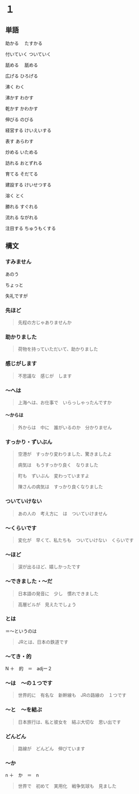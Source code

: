 # １

## 単語

助かる　		たすかる

付いていく	ついていく



舐める　		舐める

広げる			ひろげる

沸く				わく

沸かす			わかす

乾かす			かわかす



伸びる			のびる

経営する		けいえいする

表す				あらわす



炒める			いためる

訪れる			おとずれる

育てる			そだてる

建設する		けいせつする

溶く				とく

勝れる			すぐれる

流れる			ながれる

注目する		ちゅうもくする



## 構文

### すみません

あのう　

ちょっと

失礼ですが



### 先ほど

> 先程の方じゃありませんか



### 助かりました

> 荷物を持っていただいて、助かりました



### 感じがします

> 不思議な　感じが　します



### 〜へは

> 上海へは、お仕事で　いらっしゃったんですか



#### 〜からは

> 外からは　中に　誰がいるのか　分かりません



### すっかり・ずいぶん

> 空港が　すっかり変わりました、驚きましたよ
>
> 病気は　もうすっかり良く　なりました

> 町も　ずいぶん　変わっていますよ
>
> 陳さんの病気は　すっかり良くなりました



### ついていけない

> あの人の　考え方に　は　ついていけません



### 〜くらいです

> 変化が　早くて、私たちも　ついていけない　くらいです



### 〜ほど

> 涙が出るほど、嬉しかったです



### 〜できました・〜だ

> 日本語の発音に　少し　慣れできました

> 高層ビルが　見えたでしょう



### とは

＝〜というのは

> JRとは、日本の鉄道です



### 〜てき・的

N ＋　的　＝　adjー２



### 〜は　〜の１つです

> 世界的に　有名な　新幹線も　JRの路線の　１つです



### 〜と　〜を結ぶ

> 日本旅行は、私と彼女を　結ぶ大切な　思い出です



### どんどん

> 路線が　どんどん　伸びています



### 〜か

n ＋　か　＝　n

> 世界で　初めて　実用化　戦争気球も　見ました





























































